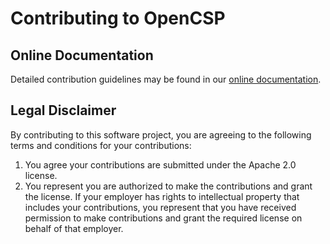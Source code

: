 Contributing to OpenCSP
=======================

Online Documentation
--------------------

Detailed contribution guidelines may be found in our [online documentation](
https://opencsp.readthedocs.io/en/main/contributing.html).

Legal Disclaimer
----------------

By contributing to this software project, you are agreeing to the
following terms and conditions for your contributions:

1. You agree your contributions are submitted under the Apache 2.0 license.
2. You represent you are authorized to make the contributions and grant
   the license. If your employer has rights to intellectual property that
   includes your contributions, you represent that you have received
   permission to make contributions and grant the required license on
   behalf of that employer.
